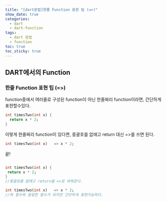```yaml
---
title: "[dart문법]한줄 Function 표현 팁 (=>)"
show_date: true
categories:
  - dart
  - dart-function
tags:
  - dart 문법
  - function
toc: true
toc_sticky: true
---
```


## DART에서의 Function
### 한줄 Function 표현 팁 (=>)

function중에서 여러줄로 구성된 function이 아닌 한줄짜리 function이라면, 간단하게 표현할수있다.

```dart
int timesTwo(int x) {
  return x * 2;
}
```
이렇게 한줄짜리 function이 있다면, 중괄호를 없애고 return 대신 =>를 쓰면 된다.

 ```dart
int timesTwo(int x)   => x * 2;
```

끝!

 ```dart

int timesTwo(int x) {
  return x * 2;
} 
//중괄호를 없애고 return을 =>로 바꿔준다.

int timesTwo(int x)   => x * 2;
//위 함수와 동일한 함수가 되지만 간단하게 표현가능하다.

```

